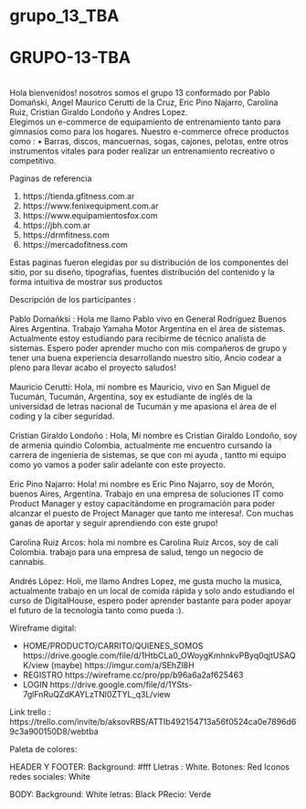 # grupo_13_TBA

<h1> GRUPO-13-TBA </h1>
<br>
Hola bienvenidos!  nosotros somos el grupo 13 conformado por Pablo Domañski, Angel Maurico Cerutti de la Cruz, Eric Pino Najarro, Carolina Ruiz, Cristian Giraldo Londoño y Andres Lopez.
<br>
Elegimos  un e-commerce  de equipamiento  de entrenamiento tanto para gimnasios como para los hogares.
Nuestro e-commerce ofrece productos como : 
•	Barras, discos, mancuernas, sogas, cajones, pelotas, entre otros instrumentos vitales para  poder realizar un entrenamiento recreativo o competitivo.

Paginas de referencia
<ol>
<li> https://tienda.gfitness.com.ar </li>
<li> https://www.fenixequipment.com.ar </li>
<li> https://www.equipamientosfox.com </li>
<li> https://jbh.com.ar </li>
<li> https://drmfitness.com </li>
<li> https://mercadofitness.com </li>
 </ol>

Estas paginas fueron elegidas por su distribución de los componentes del sitio,  por su diseño, tipografías, fuentes  distribución del contenido y la forma  intuitiva de mostrar sus productos  

Descripción de los participantes : 
<br>
<br>
Pablo Domañksi : Hola  me llamo Pablo vivo en General Rodríguez Buenos Aires Argentina.  Trabajo  Yamaha Motor Argentina en el área de sistemas. Actualmente estoy estudiando para recibirme de técnico analista de sistemas. Espero poder aprender mucho con mis compañeros de grupo  y tener una buena experiencia desarrollando  nuestro sitio, Ancio codear   a pleno para llevar acabo el proyecto saludos!
<br>
<br>
Mauricio Cerutti: Hola, mi nombre es Mauricio, vivo en San Miguel de Tucumán, Tucumán, Argentina, soy ex estudiante de inglés de la universidad de letras nacional de Tucumán y me apasiona el área de el coding y la ciber seguridad.
<br>
<br>
Cristian Giraldo Londoño : Hola, Mi nombre es Cristian Giraldo Londoño, soy de  armenia quindio Colombia, actualmente me encuentro cursando la carrera de ingenieria de sistemas,  se que con mi ayuda , tantto mi equipo como yo vamos a poder salir adelante con este proyecto.
<br>
<br>
Eric Pino Najarro: Hola! mi nombre es Eric Pino Najarro, soy de Morón, buenos Aires, Argentina. Trabajo en una empresa de soluciones IT como Product Manager y estoy capacitándome en programación para poder alcanzar el puesto de Project Manager que tanto me interesa!. Con muchas ganas de aportar y seguir aprendiendo con este grupo! 
<br>
<br>
Carolina Ruiz Arcos: hola mi nombre es Carolina Ruiz Arcos, soy de cali Colombia. trabajo para una empresa de salud, tengo un negocio de cannabis.
<br>
<br>
Andrés López: Holi, me llamo Andres Lopez, me gusta mucho la musica, actualmente trabajo en un local de comida rápida y solo ando estudiando el curso de DigitalHouse, espero poder aprender bastante para poder apoyar el futuro de la tecnología tanto como pueda :).


Wireframe digital:
<ul>
 <li>HOME/PRODUCTO/CARRITO/QUIENES_SOMOS
https://drive.google.com/file/d/1HtbCLa0_OWoygKmhnkvPByq0qjtUSAQK/view (maybe)
https://imgur.com/a/SEhZl8H
<li>REGISTRO
  https://wireframe.cc/pro/pp/b96a6a2af625463</li>
<li>LOGIN
 https://drive.google.com/file/d/1YSts-7glFnRuQZdKAYLzTNl0ZTYL_q3L/view</li>
</ul>
Link trello : https://trello.com/invite/b/aksovRBS/ATTIb492154713a56f0524ca0e7896d69c3a900150D8/webtba


Paleta de colores:

HEADER Y FOOTER:
Background: #fff
Lletras : White.
Botones: Red
Iconos redes sociales: White

BODY:
Background: White
letras: Black
PRecio: Verde

 



